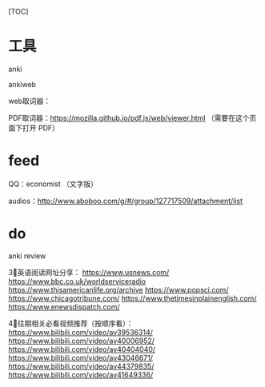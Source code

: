 [TOC]

# 工具

anki

ankiweb

web取词器：

PDF取词器：https://mozilla.github.io/pdf.js/web/viewer.html  （需要在这个页面下打开 PDF）

# feed

QQ：economist （文字版）

audios：http://www.aboboo.com/g/#/group/127717509/attachment/list  



# do

anki review

















 








3⃣️英语阅读网址分享：
https://www.usnews.com/
https://www.bbc.co.uk/worldserviceradio
https://www.thisamericanlife.org/archive
https://www.popsci.com/
https://www.chicagotribune.com/
https://www.thetimesinplainenglish.com/
https://www.enewsdispatch.com/

4⃣️往期相关必看视频推荐（按顺序看）：
https://www.bilibili.com/video/av39536314/
https://www.bilibili.com/video/av40006952/
https://www.bilibili.com/video/av40404040/
https://www.bilibili.com/video/av43046671/
https://www.bilibili.com/video/av44379835/
https://www.bilibili.com/video/av41649336/
